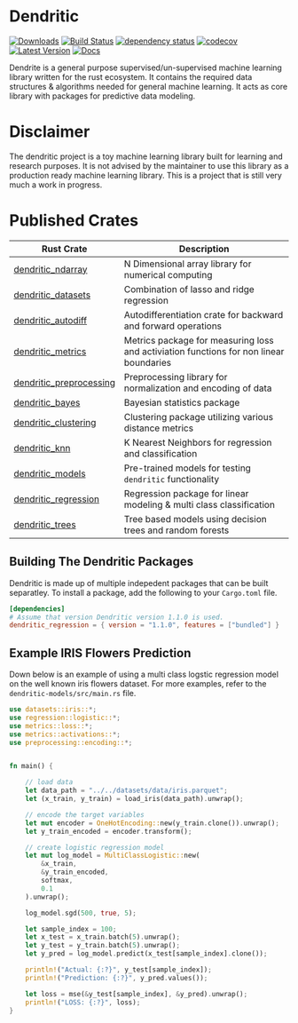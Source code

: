 # Dendritic
[![Downloads](https://img.shields.io/crates/d/dendritic)](https://img.shields.io/crates/d/dendritic)
[![Build Status](https://github.com/shaysingh818/Dendrite/actions/workflows/pipeline.yml/badge.svg)](https://github.com/shaysingh818/Dendrite/actions)
[![dependency status](https://deps.rs/repo/github/shaysingh818/Dendrite/status.svg)](https://deps.rs/repo/github/shaysingh818/Dendrite)
[![codecov](https://codecov.io/gh/wangfenjin/duckdb-rs/branch/main/graph/badge.svg?token=0xV88q8KU0)](https://codecov.io/gh/wangfenjin/duckdb-rs)
[![Latest Version](https://img.shields.io/crates/v/dendritic.svg)](https://crates.io/crates/dendritic)
[![Docs](https://img.shields.io/badge/docs.rs-denritic-green)](https://docs.rs/dendritic)

Dendrite is a general purpose supervised/un-supervised machine learning library written for the rust ecosystem. It contains the required data structures & algorithms needed for general machine learning. It acts as core library with packages for predictive data modeling.

# Disclaimer
The dendritic project is a toy machine learning library built for learning and research purposes.
It is not advised by the maintainer to use this library as a production ready machine learning library.
This is a project that is still very much a work in progress.

# Published Crates

| Rust Crate                                                                  | Description                                                                            |
| --------------------------------------------------------------------------- | -------------------------------------------------------------------------------------- |
| [dendritic_ndarray](https://crates.io/crates/dendritic-ndarray)             | N Dimensional array library for numerical computing                                    |
| [dendritic_datasets](https://crates.io/crates/dendritic-datasets)           | Combination of lasso and ridge regression                                              |
| [dendritic_autodiff](https://crates.io/crates/dendritic-autodiff)           | Autodifferentiation crate for backward and forward operations                          |
| [dendritic_metrics](https://crates.io/crates/dendritic-metrics)             | Metrics package for measuring loss and activiation functions for non linear boundaries |
| [dendritic_preprocessing](https://crates.io/crates/dendritic-preprocessing) | Preprocessing library for normalization and encoding of data                           |
| [dendritic_bayes](https://crates.io/crates/dendritic-bayes)                 | Bayesian statistics package                                                            |
| [dendritic_clustering](https://crates.io/crates/dendritic-clustering)       | Clustering package utilizing various distance metrics                                  |
| [dendritic_knn](https://crates.io/crates/dendritic-knn)                     | K Nearest Neighbors for regression and classification                                  |
| [dendritic_models](https://crates.io/crates/dendritic-models)                  | Pre-trained models for testing `dendritic` functionality                               |
| [dendritic_regression](https://crates.io/crates/dendritic-regression)       | Regression package for linear modeling & multi class classification                    |
| [dendritic_trees](https://crates.io/crates/dendritic-trees)                 | Tree based models using decision trees and random forests                              |

## Building The Dendritic Packages
Dendritic is made up of multiple indepedent packages that can be built separatley.
To install a package, add the following to your `Cargo.toml` file.

```toml
[dependencies]
# Assume that version Dendritic version 1.1.0 is used.
dendritic_regression = { version = "1.1.0", features = ["bundled"] }
```

## Example IRIS Flowers Prediction
Down below is an example of using a multi class logstic regression model on the well known iris flowers dataset.
For more examples, refer to the `dendritic-models/src/main.rs` file. 

```rust
use datasets::iris::*;
use regression::logistic::*;
use metrics::loss::*;
use metrics::activations::*;
use preprocessing::encoding::*;


fn main() {

    // load data
    let data_path = "../../datasets/data/iris.parquet";
    let (x_train, y_train) = load_iris(data_path).unwrap();

    // encode the target variables
    let mut encoder = OneHotEncoding::new(y_train.clone()).unwrap();
    let y_train_encoded = encoder.transform();

    // create logistic regression model
    let mut log_model = MultiClassLogistic::new(
        &x_train,
        &y_train_encoded,
        softmax,
        0.1
    ).unwrap();

    log_model.sgd(500, true, 5);

    let sample_index = 100;
    let x_test = x_train.batch(5).unwrap();
    let y_test = y_train.batch(5).unwrap();
    let y_pred = log_model.predict(x_test[sample_index].clone());

    println!("Actual: {:?}", y_test[sample_index]);
    println!("Prediction: {:?}", y_pred.values());

    let loss = mse(&y_test[sample_index], &y_pred).unwrap(); 
    println!("LOSS: {:?}", loss);  
}
```




